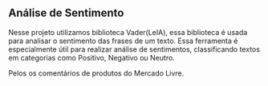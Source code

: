## Análise de Sentimento

Nesse projeto utilizamos biblioteca Vader(LeIA), essa biblioteca é usada para analisar o sentimento das frases de um texto. Essa ferramenta é especialmente útil para realizar análise de sentimentos, classificando textos em categorias como Positivo, Negativo ou Neutro.

Pelos os comentários de produtos do Mercado Livre.
